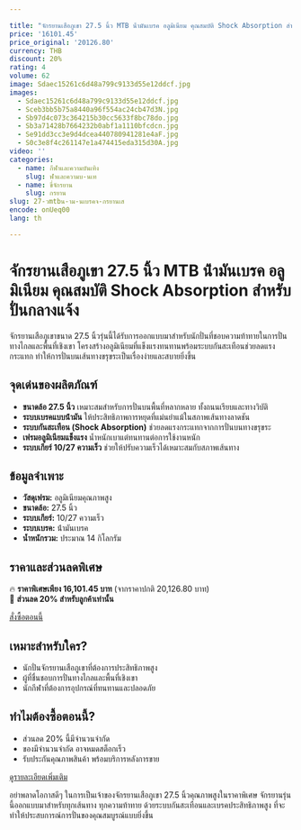 ```yaml
---

title: "จักรยานเสือภูเขา 27.5 นิ้ว MTB น้ํามันเบรค อลูมิเนียม คุณสมบัติ Shock Absorption สําหรับปั่นกลางแจ้ง"
price: '16101.45'
price_original: '20126.80'
currency: THB
discount: 20%
rating: 4
volume: 62
image: Sdaec15261c6d48a799c9133d55e12ddcf.jpg
images:
  - Sdaec15261c6d48a799c9133d55e12ddcf.jpg
  - Sceb3bb5b75a8440a96f554ac24cb47d3N.jpg
  - Sb97d4c073c364215b30cc5633f8bc78do.jpg
  - Sb3a71428b7664232b0abf1a1110bfcdcn.jpg
  - Se91dd3cc3e9d4dcea440780941281e4aF.jpg
  - S0c3e8f4c261147e1a474415eda315d30A.jpg
video: ''
categories:
  - name: กีฬาและความบันเทิง
    slug: ฬาและความบ-นเท
  - name: ขี่จักรยาน
    slug: กรยาน
slug: 27-วmtbน-าม-นเบรคจ-กรยานเส
encode: onUeq00
lang: th

---
```


# จักรยานเสือภูเขา 27.5 นิ้ว MTB น้ํามันเบรค อลูมิเนียม คุณสมบัติ Shock Absorption สําหรับปั่นกลางแจ้ง

จักรยานเสือภูเขาขนาด 27.5 นิ้วรุ่นนี้ได้รับการออกแบบมาสําหรับนักปั่นที่ชอบความท้าทายในการปั่นทางไกลและพื้นที่เชิงเขา โครงสร้างอลูมิเนียมที่แข็งแรงทนทานพร้อมระบบกันสะเทือนช่วยลดแรงกระแทก ทําให้การปั่นบนเส้นทางขรุขระเป็นเรื่องง่ายและสบายยิ่งขึ้น

## จุดเด่นของผลิตภัณฑ์

- **ขนาดล้อ 27.5 นิ้ว** เหมาะสมสําหรับการปั่นบนพื้นที่หลากหลาย ทั้งถนนเรียบและทางวิบัติ
- **ระบบเบรคแบบน้ํามัน** ให้ประสิทธิภาพการหยุดที่แม่นยําแม้ในสภาพเส้นทางลาดชัน
- **ระบบกันสะเทือน (Shock Absorption)** ช่วยลดแรงกระแทกจากการปั่นบนทางขรุขระ
- **เฟรมอลูมิเนียมแข็งแรง** นํ้าหนักเบาแต่ทนทานต่อการใช้งานหนัก
- **ระบบเกียร์ 10/27 ความเร็ว** ช่วยให้ปรับความเร็วได้เหมาะสมกับสภาพเส้นทาง

## ข้อมูลจำเพาะ

- **วัสดุเฟรม:** อลูมิเนียมคุณภาพสูง
- **ขนาดล้อ:** 27.5 นิ้ว
- **ระบบเกียร์:** 10/27 ความเร็ว
- **ระบบเบรค:** น้ํามันเบรค
- **น้ำหนักรวม:** ประมาณ 14 กิโลกรัม

## ราคาและส่วนลดพิเศษ

🔥 **ราคาพิเศษเพียง 16,101.45 บาท** (จากราคาปกติ 20,126.80 บาท)  
🎁 **ส่วนลด 20% สำหรับลูกค้าเท่านั้น**

<div class="flex justify-center my-2">
<a href="https://buy.csgad.com/onUeq00" rel="nofollow sponsored" target="_blank" class="py-2 px-4 rounded-md text-white font-semibold bg-gradient-to-r from-[#f73c22] to-[#ff7b48]">สั่งซื้อตอนนี้</a>
</div>

## เหมาะสำหรับใคร?

- นักปั่นจักรยานเสือภูเขาที่ต้องการประสิทธิภาพสูง
- ผู้ที่ชื่นชอบการปั่นทางไกลและพื้นที่เชิงเขา
- นักกีฬาที่ต้องการอุปกรณ์ที่ทนทานและปลอดภัย

## ทำไมต้องซื้อตอนนี้?

- ส่วนลด 20% นี้มีจำนวนจำกัด
- ของมีจำนวนจำกัด อาจหมดสต็อกเร็ว
- รับประกันคุณภาพสินค้า พร้อมบริการหลังการขาย

<div class="flex justify-center my-2">
<a href="https://buy.csgad.com/onUeq00" rel="nofollow sponsored" target="_blank" class="py-2 px-4 rounded-md text-white font-semibold bg-gradient-to-r from-[#f73c22] to-[#ff7b48]">ดูรายละเอียดเพิ่มเติม</a>
</div>

อย่าพลาดโอกาสดีๆ ในการเป็นเจ้าของจักรยานเสือภูเขา 27.5 นิ้วคุณภาพสูงในราคาพิเศษ จักรยานรุ่นนี้ออกแบบมาสำหรับทุกเส้นทาง ทุกความท้าทาย ด้วยระบบกันสะเทือนและเบรคประสิทธิภาพสูง ที่จะทำให้ประสบการณ์การปั่นของคุณสมบูรณ์แบบยิ่งขึ้น